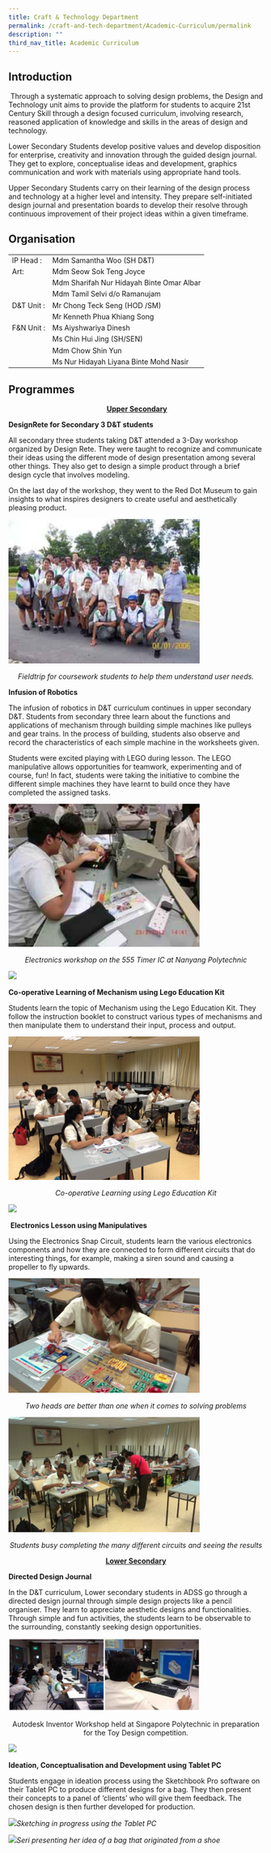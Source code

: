 ```yaml
---
title: Craft & Technology Department
permalink: /craft-and-tech-department/Academic-Curriculum/permalink
description: ""
third_nav_title: Academic Curriculum
---
```

Introduction
------------

 Through a systematic approach to solving design problems, the Design and Technology unit aims to provide the platform for students to acquire 21st Century Skill through a design focused curriculum, involving research, reasoned application of knowledge and skills in the areas of design and technology.

Lower Secondary Students develop positive values and develop disposition for enterprise, creativity and innovation through the guided design journal. They get to explore, conceptualise ideas and development, graphics communication and work with materials using appropriate hand tools.

Upper Secondary Students carry on their learning of the design process and technology at a higher level and intensity. They prepare self-initiated design journal and presentation boards to develop their resolve through continuous improvement of their project ideas within a given timeframe.

Organisation 
-------------

|  |  |
|---|---|
| IP Head         :  | Mdm Samantha Woo (SH D&T) |
| Art:  | Mdm Seow Sok Teng Joyce  |
|  | Mdm Sharifah Nur Hidayah Binte Omar Albar |
|  | Mdm Tamil Selvi d/o Ramanujam |
| D&T Unit       :  | Mr Chong Teck Seng (HOD /SM) |
|  | Mr Kenneth Phua Khiang Song |
| F&N Unit       :  | Ms  Aiyshwariya Dinesh |
|  | Ms Chin Hui Jing (SH/SEN) |
|  | Mdm Chow Shin Yun |
|  | Ms Nur Hidayah Liyana Binte Mohd Nasir |

Programmes
----------

<p style="text-align: center;">&nbsp;<strong style="background-color: transparent;"><u>Upper Secondary</u></strong></p>

**DesignRete for Secondary 3 D&T students**

All secondary three students taking D&T attended a 3-Day workshop organized by Design Rete. They were taught to recognize and communicate their ideas using the different mode of design presentation among several other things. They also get to design a simple product through a brief design cycle that involves modeling.

On the last day of the workshop, they went to the Red Dot Museum to gain insights to what inspires designers to create useful and aesthetically pleasing product. 

<img src="/images/craft1.png"
		 style="width:75%">

<p style="text-align: center;"><em>Fieldtrip for coursework students to help them understand user needs.</em></p>


**Infusion of Robotics**

The infusion of robotics in D&T curriculum continues in upper secondary D&T. Students from secondary three learn about the functions and applications of mechanism through building simple machines like pulleys and gear trains. In the process of building, students also observe and record the characteristics of each simple machine in the worksheets given.

Students were excited playing with LEGO during lesson. The LEGO manipulative allows opportunities for teamwork, experimenting and of course, fun! In fact, students were taking the initiative to combine the different simple machines they have learnt to build once they have completed the assigned tasks.

<img src="/images/craft2.png"
		 style="width:75%">

<p style="text-align: center;"><em>Electronics workshop on the 555 Timer IC at Nanyang Polytechnic</em></p>


<img src="https://admiraltysec.moe.edu.sg/qql/slot/u752/diamonds%20in%20triplicate.jpg"
		 style="width:40%">


  

**Co-operative Learning of Mechanism using Lego Education Kit**

Students learn the topic of Mechanism using the Lego Education Kit. They follow the instruction booklet to construct various types of mechanisms and then manipulate them to understand their input, process and output. 

<img src="/images/craft3.png"
		 style="width:75%">

<p style="text-align: center;"><em>Co-operative Learning using Lego Education Kit</em></p>

<img src="https://admiraltysec.moe.edu.sg/qql/slot/u752/diamonds%20in%20triplicate.jpg"
		 style="width:40%"> 
  

 **Electronics Lesson using Manipulatives**

Using the Electronics Snap Circuit, students learn the various electronics components and how they are connected to form different circuits that do interesting things, for example, making a siren sound and causing a propeller to fly upwards. 

<img src="/images/craft4.png"
		 style="width:75%">

<p style="text-align: center;"><em>Two heads are better than one when it comes to solving problems</em></p>

<img src="/images/craft5.png"
		 style="width:75%">

<p style="text-align: center;"><em>Students busy completing the many different circuits and seeing the results</em></p>



<p align="center"><strong><u>Lower Secondary</u></strong></p>

**Directed Design Journal**

In the D&T curriculum, Lower secondary students in ADSS go through a directed design journal through simple design projects like a pencil organiser. They learn to appreciate aesthetic designs and functionalities. Through simple and fun activities, the students learn to be observable to the surrounding, constantly seeking design opportunities.


<img src="/images/craft11.png"
		 style="width:75%">


<p style="text-align: center;">Autodesk Inventor Workshop held at Singapore Polytechnic in preparation for the Toy Design competition.</p>

  

<img src="https://admiraltysec.moe.edu.sg/qql/slot/u752/diamonds%20in%20triplicate.jpg"
		 style="width:40%">

**Ideation, Conceptualisation and Development using Tablet PC**

Students engage in ideation process using the Sketchbook Pro software on their Tablet PC to produce different designs for a bag. They then present their concepts to a panel of ‘clients’ who will give them feedback. The chosen design is then further developed for production.

![](https://admiraltysec.moe.edu.sg/qql/slot/u752/Academic%20Curriculum%20&%20Applied%20Learning%20P/Academic%20Curriculum/Design%20&%20Technology/Picture8.png)_Sketching in progress using the Tablet PC_

![](https://admiraltysec.moe.edu.sg/qql/slot/u752/Academic%20Curriculum%20&%20Applied%20Learning%20P/Academic%20Curriculum/Design%20&%20Technology/Picture9.png)_Seri presenting her idea of a bag that originated from a shoe_